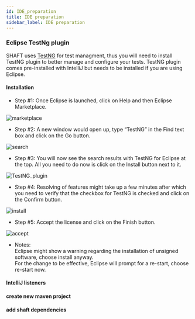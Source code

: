 ```yaml
---
id: IDE_preparation
title: IDE preparation
sidebar_label: IDE preparation
---
```


### Eclipse TestNg plugin
SHAFT uses [TestNG] for test managment, thus you will need to install TestNG plugin to better manage and configure your tests.
TestNG plugin comes pre-installed with IntelliJ but needs to be installed if you are using Eclipse.
#### Installation
- Step #1: Once Eclipse is launched, click on Help and then Eclipse Marketplace.

![marketplace](https://cdn.lambdatest.com/blog/wp-content/uploads/2020/07/Eclipse-Marketplace.png)
- Step #2: A new window would open up, type “TestNG” in the Find text box and click on the Go button.

![search](https://www.lambdatest.com/blog/wp-content/uploads/2020/07/testng.png)<br/>
- Step #3: You will now see the search results with TestNG for Eclipse at the top. All you need to do now is click on the Install button next to it.

![TestNG_plugin](https://www.lambdatest.com/blog/wp-content/uploads/2020/07/TestNG-for-Eclipse.png)
- Step #4: Resolving of features might take up a few minutes after which you need to verify that the checkbox for TestNG is checked and click on the Confirm button.

![install](https://www.lambdatest.com/blog/wp-content/uploads/2020/07/testng-with-eclipes.png)

- Step #5: Accept the license and click on the Finish button.

![accept](https://www.lambdatest.com/blog/wp-content/uploads/2020/07/TestNG-installation.png)
- Notes: <br/>
 Eclipse might show a warning regarding the installation of unsigned software, choose install anyway.<br/>
 For the change to be effective, Eclipse will prompt for a re-start, choose re-start now.

#### IntelliJ listeners

#### create new maven project

#### add shaft dependencies

[TestNG]:<https://testng.org/doc/>
